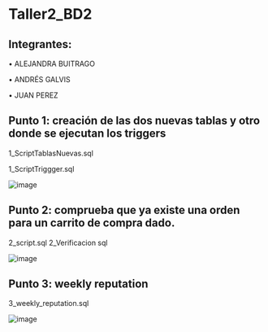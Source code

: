 # Taller2_BD2

## Integrantes: 

• ALEJANDRA BUITRAGO

• ANDRÉS GALVIS 

• JUAN PEREZ


## Punto 1: creación de las dos nuevas tablas y otro donde se ejecutan los triggers

1_ScriptTablasNuevas.sql

1_ScriptTriggger.sql

![image](https://user-images.githubusercontent.com/65410285/157807404-431a7eb0-bc7f-4924-aaf1-3221920ded7c.png)

## Punto 2: comprueba que ya existe una orden para un carrito de compra dado.

2_script.sql
2_Verificacion sql

![image](https://user-images.githubusercontent.com/65410285/157807531-9ceae998-9379-486d-a398-8326340a473c.png)

## Punto 3:  weekly reputation

3_weekly_reputation.sql

![image](https://user-images.githubusercontent.com/65410285/157807669-185bc491-fb9a-4849-b13d-34d5594e1cd3.png)
